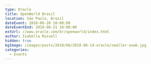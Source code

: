 ```yaml
---
type: Oracle
title: OpenWorld Brasil
location: São Paulo, Brazil
dateEvent: 2018-06-20 10:00:00
dateEventEnd: 2018-06-21 10:00:00
extUrl: //www.oracle.com/br/openworld/index.html
author: Isabella Russell
hidden: true
bgImage: /images/posts/2018/06/2018-06-14-oracle/smaller-oowb.jpg
categories:
  - Events
---
```

